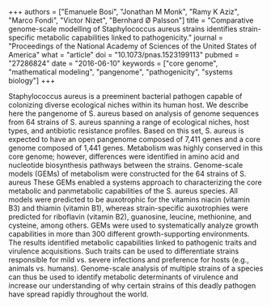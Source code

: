 +++
authors = ["Emanuele Bosi", "Jonathan M Monk", "Ramy K Aziz", "Marco Fondi", "Victor Nizet", "Bernhard Ø Palsson"]
title = "Comparative genome-scale modelling of Staphylococcus aureus strains identifies strain-specific metabolic capabilities linked to pathogenicity."
journal = "Proceedings of the National Academy of Sciences of the United States of America"
what = "article"
doi = "10.1073/pnas.1523199113"
pubmed = "27286824"
date = "2016-06-10"
keywords = ["core genome", "mathematical modeling", "pangenome", "pathogenicity", "systems biology"]
+++

Staphylococcus aureus is a preeminent bacterial pathogen capable of colonizing diverse ecological niches within its human host. We describe here the pangenome of S. aureus based on analysis of genome sequences from 64 strains of S. aureus spanning a range of ecological niches, host types, and antibiotic resistance profiles. Based on this set, S. aureus is expected to have an open pangenome composed of 7,411 genes and a core genome composed of 1,441 genes. Metabolism was highly conserved in this core genome; however, differences were identified in amino acid and nucleotide biosynthesis pathways between the strains. Genome-scale models (GEMs) of metabolism were constructed for the 64 strains of S. aureus These GEMs enabled a systems approach to characterizing the core metabolic and panmetabolic capabilities of the S. aureus species. All models were predicted to be auxotrophic for the vitamins niacin (vitamin B3) and thiamin (vitamin B1), whereas strain-specific auxotrophies were predicted for riboflavin (vitamin B2), guanosine, leucine, methionine, and cysteine, among others. GEMs were used to systematically analyze growth capabilities in more than 300 different growth-supporting environments. The results identified metabolic capabilities linked to pathogenic traits and virulence acquisitions. Such traits can be used to differentiate strains responsible for mild vs. severe infections and preference for hosts (e.g., animals vs. humans). Genome-scale analysis of multiple strains of a species can thus be used to identify metabolic determinants of virulence and increase our understanding of why certain strains of this deadly pathogen have spread rapidly throughout the world.